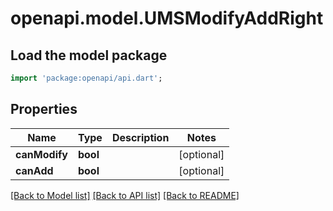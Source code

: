 # openapi.model.UMSModifyAddRight

## Load the model package
```dart
import 'package:openapi/api.dart';
```

## Properties
Name | Type | Description | Notes
------------ | ------------- | ------------- | -------------
**canModify** | **bool** |  | [optional] 
**canAdd** | **bool** |  | [optional] 

[[Back to Model list]](../README.md#documentation-for-models) [[Back to API list]](../README.md#documentation-for-api-endpoints) [[Back to README]](../README.md)


